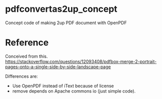 # pdfconvertas2up_concept
Concept code of making 2up PDF document with OpenPDF

# Reference
Conceived from this. https://stackoverflow.com/questions/12093408/pdfbox-merge-2-portrait-pages-onto-a-single-side-by-side-landscape-page

Differences are:
- Use OpenPDF instead of iText because of license
- remove depends on Apache commons io (just simple code).

